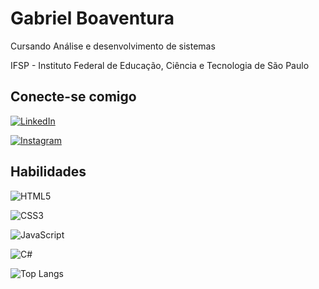 # Gabriel Boaventura 

Cursando Análise e desenvolvimento de sistemas 

  IFSP - Instituto Federal de Educação, Ciência e Tecnologia de São Paulo

## Conecte-se comigo

[![LinkedIn](https://img.shields.io/badge/LinkedIn-000?style=for-the-badge&logo=linkedin&logoColor=0E76A8)](https://www.linkedin.com/in/gabriel-boaventura-432119144/)

[![Instagram](https://img.shields.io/badge/Instagram-000?style=for-the-badge&logo=instagram)](https://www.instagram.com/gab_boaventura/)

## Habilidades 

![HTML5](https://img.shields.io/badge/HTML5-000?style=for-the-badge&logo=html5)

![CSS3](https://img.shields.io/badge/CSS3-000?style=for-the-badge&logo=css3&logoColor=264CE4)

![JavaScript](https://img.shields.io/badge/JavaScript-000?style=for-the-badge&logo=javascript)

![C#](https://img.shields.io/badge/C%23-000?style=for-the-badge&logo=c-sharp&logoColor=823085)


![Top Langs](https://github-readme-stats-git-masterrstaa-rickstaa.vercel.app/api/top-langs/?username=SEUUSERNAMEgaboaventura&bg_color=000&border_color=30A3DC&title_color=E94D5F&text_color=FFF)
